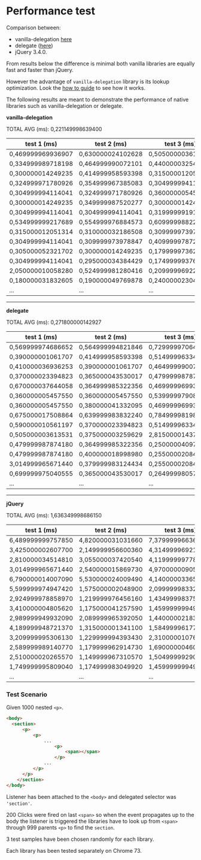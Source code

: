 # Performance test

Comparison between:
* vanilla-delegation [here](https://github.com/Matriz88/event-delegation)
* delegate ([here](https://www.npmjs.com/package/delegate))
* jQuery 3.4.0.

From results below the difference is minimal both vanilla libraries are equally fast and faster than jQuery.

However the advantage of `vanilla-delegation` library is its lookup optimization. Look the [how to guide](/extras/how-delegation-lookup-works.md) to see how it works.

The following results are meant to demonstrate the performance of native libraries such as vanilla-delegation or delegate.

**vanilla-delegation**

TOTAL AVG (ms): 0,221149998639400

|    test 1 (ms)    |    test 2 (ms)    |    test 3 (ms)    |
|-------------------|-------------------|-------------------|
| 0,469999969936907 | 0,630000024102628 | 0,505000003613531 |
| 0,334999989718198 | 0,464999990072101 | 0,440000032540410 |
| 0,300000014249235 | 0,414999958593398 | 0,315000012051314 |
| 0,324999971780926 | 0,354999967385083 | 0,304999994114041 |
| 0,304999994114041 | 0,324999971780926 | 0,360000005457550 |
| 0,300000014249235 | 0,349999987520277 | 0,300000014249235 |
| 0,304999994114041 | 0,304999994114041 | 0,319999991916120 |
| 0,534999999217689 | 0,554999976884573 | 0,609999988228082 |
| 0,315000012051314 | 0,310000032186508 | 0,309999973978847 |
| 0,304999994114041 | 0,309999973978847 | 0,409999978728592 |
| 0,305000052321702 | 0,300000014249235 | 0,179999973624944 |
| 0,304999994114041 | 0,295000034384429 | 0,174999993760138 |
| 2,050000010058280 | 0,524999981280416 | 0,209999969229102 |
| 0,180000031832605 | 0,190000049769878 | 0,240000023040920 |
| ...               | ...               | ...               |

---

**delegate**

TOTAL AVG (ms): 0,271800000142927

|    test 1 (ms)    |    test 2 (ms)    |    test 3 (ms)    |
|-------------------|-------------------|-------------------|
| 0,569999974686652 | 0,564999994821846 | 0,729999970644712 |
| 0,390000001061707 | 0,414999958593398 | 0,514999963343143 |
| 0,410000036936253 | 0,390000001061707 | 0,464999990072101 |
| 0,370000023394823 | 0,365000043530017 | 0,479999987874180 |
| 0,670000037644058 | 0,364999985322356 | 0,469999969936907 |
| 0,360000005457550 | 0,360000005457550 | 0,539999979082494 |
| 0,360000005457550 | 0,380000041332095 | 0,469999969936907 |
| 0,675000017508864 | 0,639999983832240 | 0,784999981988221 |
| 0,590000010561197 | 0,370000023394823 | 0,514999963343143 |
| 0,505000003613531 | 0,375000003259629 | 2,815000014379620 |
| 0,479999987874180 | 0,364999985322356 | 0,250000040978193 |
| 0,479999987874180 | 0,400000018998980 | 0,255000020842999 |
| 3,014999965671440 | 0,379999983124434 | 0,255000020842999 |
| 0,699999975040555 | 0,365000043530017 | 0,264999980572611 |
| ...               | ...               | ...               |

---

**jQuery**

TOTAL AVG (ms): 1,636349998686150

|    test 1 (ms)    |    test 2 (ms)    |    test 3 (ms)    |
|-------------------|-------------------|-------------------|
| 6,489999999757850 | 4,820000031031660 | 7,379999966360620 |
| 3,425000002607700 | 2,149999956600360 | 4,314999969210470 |
| 2,810000034514810 | 3,055000037420540 | 4,119999997783450 |
| 3,014999965671440 | 2,540000015869730 | 4,970000009052450 |
| 6,790000014007090 | 5,530000024009490 | 4,140000033657990 |
| 5,599999974947420 | 1,575000002048900 | 2,099999983329320 |
| 2,924999978858970 | 1,219999976456160 | 1,434999983757730 |
| 3,410000004805620 | 1,175000041257590 | 1,459999999497080 |
| 2,989999949932090 | 2,089999965392050 | 1,440000021830200 |
| 4,189999948721370 | 1,315000001341100 | 1,584999961778520 |
| 3,209999995306130 | 1,229999994393430 | 2,310000010766080 |
| 2,589999989140770 | 1,179999962914730 | 1,690000004600730 |
| 2,510000020265570 | 1,149999967310570 | 1,504999992903320 |
| 1,749999995809040 | 1,174999983049920 | 1,459999999497080 |
| ...               | ...               | ...               |

### Test Scenario

Given 1000 nested `<p>`.
```html
<body>
  <section>
      <p>
          <p>
              ...
                  <p>
                      <span></span>
                  </p>
              ...
          </p>
      </p>
    </section>
</body>
```

Listener has been attached to the `<body>` and delegated selector was `'section'`.

200 Clicks were fired on last `<span>` so when the event propagates up to the body the listener is triggered the libraries have to look up from `<span>` through 999 parents `<p>` to find the `section`.

3 test samples have been chosen randomly for each library.

Each library has been tested separately on Chrome 73.
